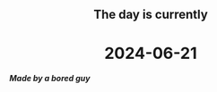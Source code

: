 <h2 align=center>The day is currently</h2>
<h1 align=center><!--TIME BEGIN-->2024-06-21<!--TIME END--></h1>
<h5>Made by a bored guy</h5>
